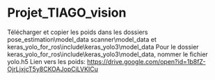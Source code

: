 # Projet_TIAGO_vision

Télécharger et copier les poids dans les dossiers pose_estimation\model_data scanner\model_data et keras_yolo_for_ros\include\keras_yolo3\model_data
Pour le dossier keras_yolo_for_ros\include\keras_yolo3\model_data, nommer le fichier yolo.h5
Lien vers les poids: https://drive.google.com/open?id=1b8fZ-OjrLjxjcT5y8CKOAJopCiLVKICu


